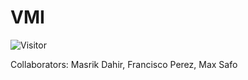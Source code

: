 # VMI
![Visitor](https://visitor-badge.laobi.icu/badge?page_id=Masrik-Dahir.repoName)

Collaborators: Masrik Dahir, Francisco Perez, Max Safo
